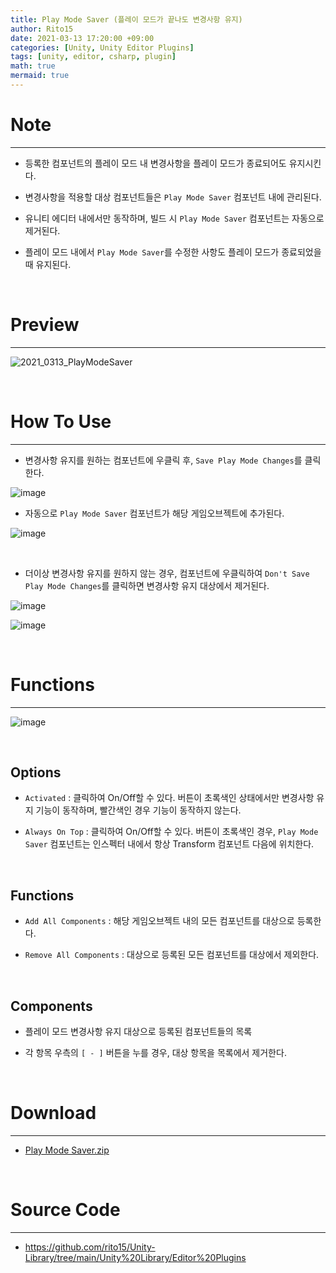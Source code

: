 ```yaml
---
title: Play Mode Saver (플레이 모드가 끝나도 변경사항 유지)
author: Rito15
date: 2021-03-13 17:20:00 +09:00
categories: [Unity, Unity Editor Plugins]
tags: [unity, editor, csharp, plugin]
math: true
mermaid: true
---
```


# Note
---
- 등록한 컴포넌트의 플레이 모드 내 변경사항을 플레이 모드가 종료되어도 유지시킨다.

- 변경사항을 적용할 대상 컴포넌트들은 `Play Mode Saver` 컴포넌트 내에 관리된다.

- 유니티 에디터 내에서만 동작하며, 빌드 시 `Play Mode Saver` 컴포넌트는 자동으로 제거된다.

- 플레이 모드 내에서 `Play Mode Saver`를 수정한 사항도 플레이 모드가 종료되었을 때 유지된다.

<br>

# Preview
---

![2021_0313_PlayModeSaver](https://user-images.githubusercontent.com/42164422/111028409-cbac4880-8439-11eb-9812-1b2d303404d3.gif)

<br>

# How To Use
---
- 변경사항 유지를 원하는 컴포넌트에 우클릭 후, `Save Play Mode Changes`를 클릭한다.

![image](https://user-images.githubusercontent.com/42164422/111024194-a6f7a700-8420-11eb-8019-b215be6b42e5.png)

- 자동으로 `Play Mode Saver` 컴포넌트가 해당 게임오브젝트에 추가된다.

![image](https://user-images.githubusercontent.com/42164422/111024242-f047f680-8420-11eb-8762-ac7190b30c35.png)

<br>

- 더이상 변경사항 유지를 원하지 않는 경우, 컴포넌트에 우클릭하여 `Don't Save Play Mode Changes`를 클릭하면 변경사항 유지 대상에서 제거된다.

![image](https://user-images.githubusercontent.com/42164422/111024315-7e23e180-8421-11eb-93aa-36f8898c16fa.png)

![image](https://user-images.githubusercontent.com/42164422/111024340-a01d6400-8421-11eb-9c7b-ec07c6b62746.png)

<br>

# Functions
---

![image](https://user-images.githubusercontent.com/42164422/111024364-ba574200-8421-11eb-9a71-f1f1671322c4.png)

<br>

## Options
- `Activated` : 클릭하여 On/Off할 수 있다. 버튼이 초록색인 상태에서만 변경사항 유지 기능이 동작하며, 빨간색인 경우 기능이 동작하지 않는다.

- `Always On Top` : 클릭하여 On/Off할 수 있다. 버튼이 초록색인 경우, `Play Mode Saver` 컴포넌트는 인스펙터 내에서 항상 Transform 컴포넌트 다음에 위치한다.

<br>

## Functions
- `Add All Components` : 해당 게임오브젝트 내의 모든 컴포넌트를 대상으로 등록한다.

- `Remove All Components` : 대상으로 등록된 모든 컴포넌트를 대상에서 제외한다.

<br>

## Components
- 플레이 모드 변경사항 유지 대상으로 등록된 컴포넌트들의 목록

- 각 항목 우측의 `[ - ]` 버튼을 누를 경우, 대상 항목을 목록에서 제거한다.

<br>

# Download
---
- [Play Mode Saver.zip](https://github.com/rito15/Images/files/6487464/Play.Mode.Saver.zip)

<br>

# Source Code
---
- <https://github.com/rito15/Unity-Library/tree/main/Unity%20Library/Editor%20Plugins>


